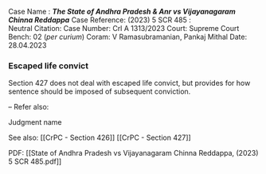 Case Name : ***The State of Andhra Pradesh & Anr vs Vijayanagaram Chinna Reddappa***
Case Reference: (2023) 5 SCR 485 :  
Neutral Citation:
Case Number: Crl A 1313/2023
Court: Supreme Court
Bench: 02 (*per curium*)
Coram: V Ramasubramanian, Pankaj Mithal
Date: 28.04.2023

### Escaped life convict

Section 427 does not deal with escaped life convict, but provides for how sentence should be imposed of subsequent conviction.

–
Refer also:

Judgment name

See also:
[[CrPC - Section 426]] 
[[CrPC - Section 427]]

PDF:
[[State of Andhra Pradesh vs Vijayanagaram Chinna Reddappa, (2023) 5 SCR 485.pdf]]